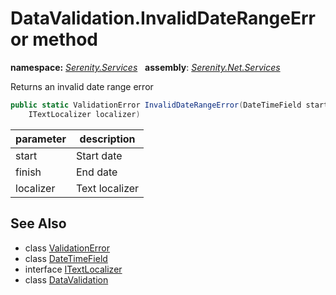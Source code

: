 # DataValidation.InvalidDateRangeError method
**namespace:** *[Serenity.Services](../../README.md#serenity.services-namespace)*   **assembly**: *[Serenity.Net.Services](../../README.md)*

Returns an invalid date range error

```csharp
public static ValidationError InvalidDateRangeError(DateTimeField start, DateTimeField finish, 
    ITextLocalizer localizer)
```

| parameter | description |
| --- | --- |
| start | Start date |
| finish | End date |
| localizer | Text localizer |

## See Also

* class [ValidationError](../Serenity.Net.Core/../ValidationError.md)
* class [DateTimeField](../Serenity.Net.Entity/../../Serenity.Data/DateTimeField.md)
* interface [ITextLocalizer](../Serenity.Net.Core/../../Serenity/ITextLocalizer.md)
* class [DataValidation](../DataValidation.md)